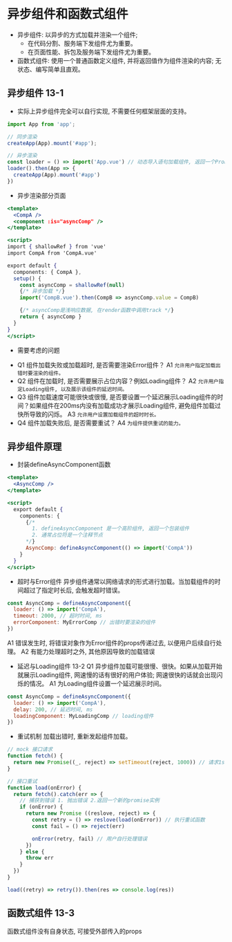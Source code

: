 # 异步组件和函数式组件
* 异步组件: 以异步的方式加载并渲染一个组件;
  * 在代码分割、服务端下发组件尤为重要。
  * 在页面性能、拆包及服务端下发组件尤为重要。
* 函数式组件: 使用一个普通函数定义组件, 并将返回值作为组件渲染的内容; 无状态、编写简单且直观。

## 异步组件 13-1
* 实际上异步组件完全可以自行实现, 不需要任何框架层面的支持。
```jsx
import App from 'app';

// 同步渲染
createApp(App).mount('#app');

// 异步渲染
const loader = () => import('App.vue') // 动态导入语句加载组件, 返回一个Promise实例
loader().then(App => {
  createApp(App).mount('#app')
})
```

* 异步渲染部分页面
```jsx
<template>
  <CompA />
  <component :is="asyncComp" />
</template>

<script>
import { shallowRef } from 'vue'
import CompA from 'CompA.vue'

export default {
  components: { CompA },
  setup() {
    const asyncComp = shallowRef(null)
    {/* 异步加载 */}
    import('CompB.vue').then(CompB => asyncComp.value = CompB)

    {/* asyncComp是浅响应数据, 在render函数中调用track */}
    return { asyncComp }
  }
}
</script>
```

* 需要考虑的问题
- Q1 组件加载失败或加载超时, 是否需要渲染Error组件？
A1 `允许用户指定加载出错时要渲染的组件。`
- Q2 组件在加载时, 是否需要展示占位内容？例如Loading组件？
A2 `允许用户指定Loading组件, 以及展示该组件的延迟时间。`
- Q3 组件加载速度可能很快或很慢, 是否要设置一个延迟展示Loading组件的时间？如果组件在200ms内没有加载成功才展示Loading组件, 避免组件加载过快所导致的闪烁。
A3 `允许用户设置加载组件的超时时长。`
- Q4 组件加载失败后, 是否需要重试？
A4 `为组件提供重试的能力。`

## 异步组件原理
* 封装defineAsyncComponent函数
```jsx
<template>
  <AsyncComp />
</template>

<script>
  export default {
    components: {
      {/*
        1. defineAsyncComponent 是一个高阶组件, 返回一个包装组件
        2. 通常占位符是一个注释节点
      */}
      AsyncComp: defineAsyncComponent(() => import('CompA'))
    }
  }
</script>
```

* 超时与Error组件
异步组件通常以网络请求的形式进行加载。当加载组件的时间超过了指定时长后, 会触发超时错误。
```jsx
const AsyncComp = defineAsyncComponent({
  loader: () => import('CompA'),
  timeout: 2000, // 超时时间, ms
  errorComponent: MyErrorComp // 出错时要渲染的组件
})
```

A1 错误发生时, 将错误对象作为Error组件的props传递过去, 以便用户后续自行处理。
A2 有能力处理超时之外, 其他原因导致的加载错误

* 延迟与Loading组件 13-2
Q1 异步组件加载可能很慢、很快。如果从加载开始就展示Loading组件, 网速慢的话有很好的用户体验; 网速很快的话就会出现闪烁的情况。
A1 为Loading组件设置一个延迟展示时间。
```jsx
const AsyncComp = defineAsyncComponent({
  loader: () => import('CompA'),
  delay: 200, // 延迟时间, ms
  loadingComponent: MyLoadingComp // loading组件
})
```

* 重试机制
加载出错时, 重新发起组件加载。
```js
// mock 接口请求
function fetch() {
  return new Promise((_, reject) => setTimeout(reject, 1000)) // 请求1s后失败
}

// 接口重试
function load(onError) {
  return fetch().catch(err => {
    // 捕获到错误 1. 抛出错误 2.返回一个新的promise实例
    if (onError) {
      return new Promise ((reslove, reject) => {
        const retry = () => reslove(load(onError)) // 执行重试函数
        const fail = () => reject(err)

        onError(retry, fail) // 用户自行处理错误
      })
    } else {
      throw err
    }
  })
}

load((retry) => retry()).then(res => console.log(res))
```

## 函数式组件 13-3
函数式组件没有自身状态, 可接受外部传入的props